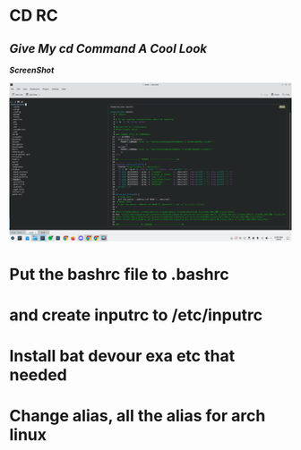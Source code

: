 #                    CD RC 
## _Give My cd Command A Cool Look_
***ScreenShot***

![Screenshot]( /image/Screenshot_20230108_024926.png?raw=true )




# Put the bashrc file to .bashrc 
# and create inputrc to /etc/inputrc
# Install bat devour exa etc that needed 
# Change alias, all the alias for arch linux 


